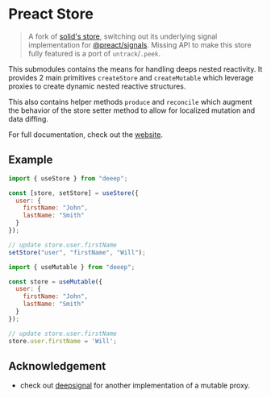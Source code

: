 # Preact Store

> A fork of [solid's store](https://github.com/solidjs/solid/tree/main/packages/solid/store), switching out its underlying signal implementation for [@preact/signals](https://github.com/preactjs/signals). Missing API to make this store fully featured is a port of `untrack`/`.peek`. 

This submodules contains the means for handling deeps nested reactivity. It provides 2 main primitives `createStore` and `createMutable` which leverage proxies to create dynamic nested reactive structures.

This also contains helper methods `produce` and `reconcile` which augment the behavior of the store setter method to allow for localized mutation and data diffing.

For full documentation, check out the [website](https://www.solidjs.com/docs/latest/api).

## Example

```js
import { useStore } from "deeep";

const [store, setStore] = useStore({
  user: {
    firstName: "John",
    lastName: "Smith"
  }
});

// update store.user.firstName
setStore("user", "firstName", "Will");
```

```js
import { useMutable } from "deeep";

const store = useMutable({
  user: {
    firstName: "John",
    lastName: "Smith"
  }
});

// update store.user.firstName
store.user.firstName = 'Will';
``` 

## Acknowledgement

- check out [deepsignal](https://github.com/luisherranz/deepsignal) for another implementation of a mutable proxy.
